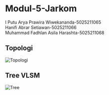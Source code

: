 # Modul-5-Jarkom

I Putu Arya Prawira Wiwekananda-5025211065<br>
Hanifi Abrar Setiawan-5025211066<br>
Muhammad Fadhlan Asila Harashta-5025211068<br>

## Topologi
![Topologi](https://cdn.discordapp.com/attachments/903112010504482836/1185193704810623076/image.png?ex=658eb8a7&is=657c43a7&hm=0c436d98a611d38e011d1eaf582788c69a36b8d54e3abcbec92c7c5517772d97&)

## Tree VLSM
![Tree](https://cdn.discordapp.com/attachments/1173915504872796160/1185213790120329216/image.png?ex=658ecb5b&is=657c565b&hm=7315d2905115e3e056262ffe3c42644d6ed95aa6512827aa9d553bddfde75de4&)
